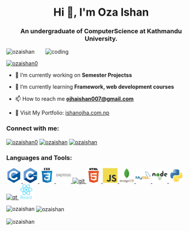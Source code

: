 <h1 align="center">Hi 👋, I'm Oza Ishan</h1>
<h3 align="center">An undergraduate of ComputerScience at Kathmandu University.</h3>
<img align ="right" alt = "coding" width = "400" src = "https://media.giphy.com/media/v1.Y2lkPTc5MGI3NjExYjlxbGY3aHZxcXFqMzJ0ZGZjbW0ycndwajB5ZW1qZ25icHplZnJxbiZlcD12MV9naWZzX3NlYXJjaCZjdD1n/qgQUggAC3Pfv687qPC/giphy.gif">

<p align="left"> <img src="https://komarev.com/ghpvc/?username=ozaishan&label=Profile%20views&color=0e75b6&style=flat" alt="ozaishan" /> </p>

<p align="left"> <a href="https://twitter.com/ozaishan0" target="blank"><img src="https://img.shields.io/twitter/follow/ozaishan0?logo=twitter&style=for-the-badge" alt="ozaishan0" /></a> </p>

- 🔭 I’m currently working on **Semester Projectss**

- 🌱 I’m currently learning **Framework, web development courses**

- 📫 How to reach me **ojhaishan007@gmail.com**
- 🪪 Visit My Portfolio: [ishanojha.com.np](https://ishanojha.com.np)

<h3 align="left">Connect with me:</h3>
<p align="left">
<a href="https://twitter.com/ozaishan0" target="blank"><img align="center" src="https://raw.githubusercontent.com/rahuldkjain/github-profile-readme-generator/master/src/images/icons/Social/twitter.svg" alt="ozaishan0" height="30" width="40" /></a>
<a href="https://fb.com/ozaishan" target="blank"><img align="center" src="https://raw.githubusercontent.com/rahuldkjain/github-profile-readme-generator/master/src/images/icons/Social/facebook.svg" alt="ozaishan" height="30" width="40" /></a>
<a href="https://instagram.com/ozaishan" target="blank"><img align="center" src="https://raw.githubusercontent.com/rahuldkjain/github-profile-readme-generator/master/src/images/icons/Social/instagram.svg" alt="ozaishan" height="30" width="40" /></a>
</p>

<h3 align="left">Languages and Tools:</h3>
<p align="left"><a href="https://www.cprogramming.com/" target="_blank" rel="noreferrer"> <img src="https://raw.githubusercontent.com/devicons/devicon/master/icons/c/c-original.svg" alt="c" width="40" height="40"/> </a> <a href="https://www.w3schools.com/cpp/" target="_blank" rel="noreferrer"> <img src="https://raw.githubusercontent.com/devicons/devicon/master/icons/cplusplus/cplusplus-original.svg" alt="cplusplus" width="40" height="40"/> </a> <a href="https://www.w3schools.com/css/" target="_blank" rel="noreferrer"> <img src="https://raw.githubusercontent.com/devicons/devicon/master/icons/css3/css3-original-wordmark.svg" alt="css3" width="40" height="40"/> </a> <a href="https://expressjs.com" target="_blank" rel="noreferrer"> <img src="https://raw.githubusercontent.com/devicons/devicon/master/icons/express/express-original-wordmark.svg" alt="express" width="40" height="40"/> </a> <a href="https://git-scm.com/" target="_blank" rel="noreferrer"> <img src="https://www.vectorlogo.zone/logos/git-scm/git-scm-icon.svg" alt="git" width="40" height="40"/> </a> <a href="https://www.w3.org/html/" target="_blank" rel="noreferrer"> <img src="https://raw.githubusercontent.com/devicons/devicon/master/icons/html5/html5-original-wordmark.svg" alt="html5" width="40" height="40"/> </a> <a href="https://developer.mozilla.org/en-US/docs/Web/JavaScript" target="_blank" rel="noreferrer"> <img src="https://raw.githubusercontent.com/devicons/devicon/master/icons/javascript/javascript-original.svg" alt="javascript" width="40" height="40"/> </a> <a href="https://www.mongodb.com/" target="_blank" rel="noreferrer"> <img src="https://raw.githubusercontent.com/devicons/devicon/master/icons/mongodb/mongodb-original-wordmark.svg" alt="mongodb" width="40" height="40"/> </a> <a href="https://www.mysql.com/" target="_blank" rel="noreferrer"> <img src="https://raw.githubusercontent.com/devicons/devicon/master/icons/mysql/mysql-original-wordmark.svg" alt="mysql" width="40" height="40"/> </a> <a href="https://nodejs.org" target="_blank" rel="noreferrer"> <img src="https://raw.githubusercontent.com/devicons/devicon/master/icons/nodejs/nodejs-original-wordmark.svg" alt="nodejs" width="40" height="40"/> </a> <a href="https://www.python.org" target="_blank" rel="noreferrer"> <img src="https://raw.githubusercontent.com/devicons/devicon/master/icons/python/python-original.svg" alt="python" width="40" height="40"/> </a> <a href="https://www.qt.io/" target="_blank" rel="noreferrer"> <img src="https://upload.wikimedia.org/wikipedia/commons/0/0b/Qt_logo_2016.svg" alt="qt" width="40" height="40"/> </a> <a href="https://reactjs.org/" target="_blank" rel="noreferrer"> <img src="https://raw.githubusercontent.com/devicons/devicon/master/icons/react/react-original-wordmark.svg" alt="react" width="40" height="40"/> </a> </p>

<p><img align="left" src="https://github-readme-stats.vercel.app/api/top-langs?username=ozaishan&show_icons=true&locale=en&layout=compact" alt="ozaishan" /></p>

<p>&nbsp;<img align="center" src="https://github-readme-stats.vercel.app/api?username=ozaishan&show_icons=true&locale=en" alt="ozaishan" /></p>

<p><img align="center" src="https://github-readme-streak-stats.herokuapp.com/?user=ozaishan&" alt="ozaishan" /></p>
